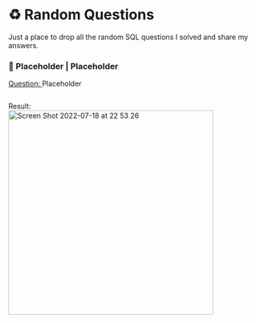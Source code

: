 # ♻️ Random Questions

Just a place to drop all the random SQL questions I solved and share my answers.


### 📌 Placeholder | Placeholder
[Question: ](https://platform.stratascratch.com/coding/10308-salaries-differences?code_type=1) Placeholder

```sql

```

Result:  
<img width="408" alt="Screen Shot 2022-07-18 at 22 53 26" src="https://user-images.githubusercontent.com/59098085/179647750-625381af-6aef-4a5d-875e-6a49bc7fca18.png">


